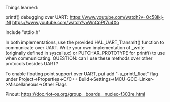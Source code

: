 Things learned:

printf() debugging over UART:
https://www.youtube.com/watch?v=Oc58Ikj-lNI
https://www.youtube.com/watch?v=WnCpPf7u4Xo

Include "stdio.h"

In both implementations, use the provided HAL_UART_Transmit() function to communicate over UART.
Write your own implementation of _write (originally defined in syscalls.c) or PUTCHAR_PROTOTYPE for printf() to use when communicating.
QUESTION: can I use these methods over other protocols besides UART?

To enable floating point support over UART, put  add "-u_printf_float" flag under Project->Properties->C/C++ Build->Settings->MCU-GCC-Linker->Miscellaneous->Other Flags

Pinout: https://doc.riot-os.org/group__boards__nucleo-f303re.html

